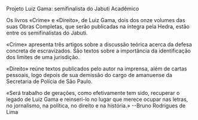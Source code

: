 Projeto Luiz Gama: semifinalista do Jabuti Acadêmico

Os livros «Crime» e «Direito», de Luiz Gama, dois dos onze volumes das suas Obras Completas, que serão publicadas na íntegra pela Hedra, estão entre os semifinalistas do Jabuti.

«Crime» apresenta três artigos sobre a discussão teórica acerca da  defesa concreta de escravizados.
São textos sobre a importância da identificação dos limites de uma jurisdição.

«Direito» reúne textos publicados pelo autor na imprensa, além de cartas pessoais, logo depois de sua demissão do cargo de amanuense da Secretaria de Polícia de São Paulo.
 
«Será trabalho de gerações, como efetivamente tem sido, recuperar o legado de Luiz Gama e reinseri-lo no lugar que merece ocupar nas letras, no jornalismo, na política, no direito e na história.» --Bruno Rodrigues de Lima

